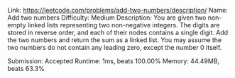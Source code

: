 Link: https://leetcode.com/problems/add-two-numbers/description/
Name: Add two numbers
Difficulty: Medium
Description: 
You are given two non-empty linked lists representing two non-negative integers. 
The digits are stored in reverse order, and each of their nodes contains a single digit. 
Add the two numbers and return the sum as a linked list.
You may assume the two numbers do not contain any leading zero, except the number 0 itself.

Submission: Accepted
Runtime: 1ms, beats 100.00%
Memory: 44.49MB, beats 63.3%